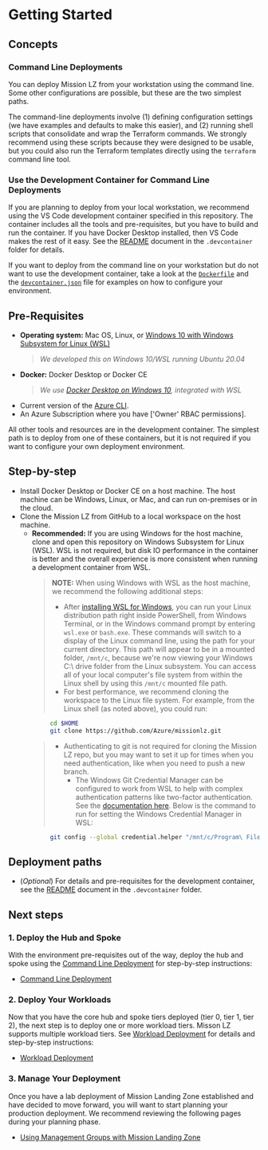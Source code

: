 # Getting Started

## Concepts

### Command Line Deployments

You can deploy Mission LZ from your workstation using the command line. Some other configurations are possible, but these are the two simplest paths.

The command-line deployments involve (1) defining configuration settings (we have examples and defaults to make this easier), and (2) running shell scripts that consolidate and wrap the Terraform commands. We strongly recommend using these scripts because they were designed to be usable, but you could also run the Terraform templates directly using the `terraform` command line tool.

### Use the Development Container for Command Line Deployments

If you are planning to deploy from your local workstation, we recommend using the VS Code development container specified in this repository. The container includes all the tools and pre-requisites, but you have to build and run the container. If you have Docker Desktop installed, then VS Code makes the rest of it easy. See the [README](../../.devcontainer/README.md) document in the `.devcontainer` folder for details.

If you want to deploy from the command line on your workstation but do not want to use the development container, take a look at the [`Dockerfile`](../../.devcontainer/Dockerfile) and the [`devcontainer.json`](../../.devcontainer/Dockerfile) file for examples on how to configure your environment.

## Pre-Requisites

* **Operating system:** Mac OS, Linux, or [Windows 10 with Windows Subsystem for Linux (WSL)](https://docs.microsoft.com/en-us/windows/wsl/install-win10)
  >*We developed this on Windows 10/WSL running Ubuntu 20.04*
* **Docker:** Docker Desktop or Docker CE
  >*We use [Docker Desktop on Windows 10](https://docs.docker.com/docker-for-windows/install/), integrated with WSL*
* Current version of the [Azure CLI](https://docs.microsoft.com/en-us/cli/azure/install-azure-cli).
* An Azure Subscription where you have ['Owner' RBAC permissions].

All other tools and resources are in the development container. The simplest path is to deploy from one of these containers, but it is not required if you want to configure your own deployment environment.

## Step-by-step

* Install Docker Desktop or Docker CE on a host machine. The host machine can be Windows, Linux, or Mac, and can run on-premises or in the cloud.
* Clone the Mission LZ from GitHub to a local workspace on the host machine.
  * **Recommended:** If you are using Windows for the host machine, clone and open this repository on Windows Subsystem for Linux (WSL). WSL is not required, but disk IO performance in the container is better and the overall experience is more consistent when running a development container from WSL.
    > **NOTE:** When using Windows with WSL as the host machine, we recommend the following additional steps:
    >
    > * After [installing WSL for Windows](https://docs.microsoft.com/en-us/windows/wsl/install-win10), you can run your Linux distribution path right inside PowerShell, from Windows Terminal, or in the Windows command prompt by entering `wsl.exe` or `bash.exe`. These commands will switch to a display of the Linux command line, using the path for your current directory. This path will appear to be in a mounted folder, `/mnt/c`, because we're now viewing your Windows C:\ drive folder from the Linux subsystem. You can access all of your local computer's file system from within the Linux shell by using this `/mnt/c` mounted file path.
    > * For best performance, we recommend cloning the workspace to the Linux file system. For example, from the Linux shell (as noted above), you could run:
    >
     ```BASH
          cd $HOME
          git clone https://github.com/Azure/missionlz.git
     ```
    >
    > * Authenticating to git is not required for cloning the Mission LZ repo, but you may want to set it up for times when you need authentication, like when you need to push a new branch.
    >   * The Windows Git Credential Manager can be configured to work from WSL to help with complex authentication patterns like two-factor authentication. See the [documentation here](https://docs.microsoft.com/en-us/windows/wsl/tutorials/wsl-git#git-credential-manager-setup). Below is the command to run for setting the Windows Credential Manager in WSL:
    >
     ```BASH
          git config --global credential.helper "/mnt/c/Program\ Files/Git/mingw64/libexec/git-core/git-credential-manager.exe"
     ```

## Deployment paths

* (*Optional*) For details and pre-requisites for the development container, see the [README](../../.devcontainer/README.md) document in the `.devcontainer` folder.

## Next steps

### 1. Deploy the Hub and Spoke

With the environment pre-requisites out of the way, deploy the hub and spoke using the [Command Line Deployment](command-line-deployment.md) for step-by-step instructions:

* [Command Line Deployment](command-line-deployment.md)

### 2. Deploy Your Workloads

Now that you have the core hub and spoke tiers deployed (tier 0, tier 1, tier 2), the next step is to deploy one or more workload tiers. Misson LZ supports multiple workload tiers. See [Workload Deployment](workload-deployment.md) for details and step-by-step instructions:

* [Workload Deployment](workload-deployment.md)

### 3. Manage Your Deployment

Once you have a lab deployment of Mission Landing Zone established and have decided to move forward, you will want to start planning your production deployment. We recommend reviewing the following pages during your planning phase.

* [Using Management Groups with Mission Landing Zone](management-groups.md)
